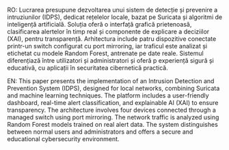 RO: Lucrarea presupune dezvoltarea unui sistem de detecție și prevenire a intruziunilor (IDPS), dedicat rețelelor locale, bazat pe Suricata și algoritmi de inteligență artificială. Soluția oferă o interfață grafică prietenoasă, clasificarea alertelor în timp real și componente de explicare a deciziilor (XAI), pentru transparență. Arhitectura include patru dispozitive conectate printr-un switch configurat cu port mirroring, iar traficul este analizat și etichetat cu modele Random Forest, antrenate pe date reale. Sistemul diferențiază între utilizatori și administratori și oferă p experiență sigură și educativă, cu aplicații în securitatea cibernetică practică.

EN: This paper presents the implementation of an Intrusion Detection and Prevention System (IDPS), designed for local networks, combining Suricata and machine learning techniques. The platform includes a user-friendly dashboard, real-time alert classification, and explainable AI (XAI) to ensure transparency. The architecture involves four devices connected through a managed switch using port mirroring. The network traffic is analyzed using Random Forest models trained on real alert data. The system distinguishes between normal users and administrators and offers a secure and educational cybersecurity environment.

